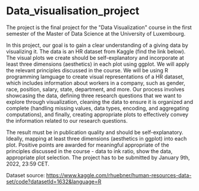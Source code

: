 # Data_visualisation_project

The project is the final project for the "Data Visualization" course in the first semester of the Master of Data Science at the University of Luxembourg.

In this project, our goal is to gain a clear understanding of a giving data by visualizing it. The data is an HR dataset from Kaggle (find the link below). The visual plots we create should be self-explanatory and incorporate at least three dimensions (aesthetics) in each plot using ggplot. We will apply the relevant principles discussed in the course. We will be using R programming lamguage to create visual representations of a HR dataset, which includes information about workers in a company, such as gender, race, position, salary, state, department, and more. Our process involves showcasing the data, defining three research questions that we want to explore through visualization, cleaning the data to ensure it is organized and complete (handling missing values, data types, encoding, and aggregating computations), and finally, creating appropriate plots to effectively convey the information related to our research questions.

The result must be in publication quality and should be self-explanatory. Ideally, mapping at least three dimensions (aesthetics in ggplot) into each plot. Positive points are awarded for meaningful appropriate of the principles discussed in the course - data to ink ratio, show the data, appropriate plot selection. The project has to be submitted by January 9th, 2022, 23:59 CET.

Dataset source: https://www.kaggle.com/rhuebner/human-resources-data-set/code?datasetId=1632&language=R
